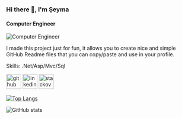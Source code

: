 ### Hi there 👋, I'm Şeyma
#### Computer Engineer
![Computer Engineer](https://www.linkedin.com/in/seyma-celebi/)

I made this project just for fun, it allows you to create nice and simple GitHub Readme files that you can copy/paste and use in your profile.

Skills: .Net/Asp/Mvc/Sql



[<img src='https://cdn.jsdelivr.net/npm/simple-icons@3.0.1/icons/github.svg' alt='github' height='40'>](https://github.com/seymacelebi)  [<img src='https://cdn.jsdelivr.net/npm/simple-icons@3.0.1/icons/linkedin.svg' alt='linkedin' height='40'>](https://www.linkedin.com/in/https://www.linkedin.com/in/seyma-celebi//)  [<img src='https://cdn.jsdelivr.net/npm/simple-icons@3.0.1/icons/stackoverflow.svg' alt='stackoverflow' height='40'>](https://stackoverflow.com/users/https://stackoverflow.com/users/15492691/%c5%9eeyma-%c3%87elebi)  

[![Top Langs](https://github-readme-stats.vercel.app/api/top-langs/?username=seymacelebi)](https://github.com/anuraghazra/github-readme-stats)

![GitHub stats](https://github-readme-stats.vercel.app/api?username=seymacelebi&show_icons=true)  

